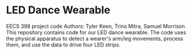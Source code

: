 # LED Dance Wearable
EECS 398 project code
Authors: Tyler Keen, Trino Mitra, Samuel Morrison 
This repository contains code for our LED dance wearable. The code uses the physical apparatus to detect a wearer's arm/leg movements, process them, and use the data to drive four LED strips. 
